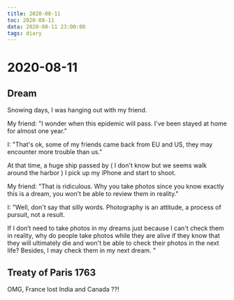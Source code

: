 ```yaml
---
title: 2020-08-11
toc: 2020-08-11
data: 2020-08-11 23:00:00
tags: diary
---
```



# 2020-08-11

## Dream

Snowing days, I was hanging out with my friend.

My friend: "I wonder when this epidemic will pass. I've been stayed at home for almost one year."

I: "That's ok, some of my friends came back from EU and US, they may encounter more trouble than us."

At that time, a huge ship passed by ( I don't know but we seems walk around the harbor ) I pick up my iPhone and start to shoot.

My friend: "That is ridiculous. Why you take photos since you know exactly this is a dream, you won't be able to review them in reality."

I: "Well, don't say that silly words. Photography is an attitude, a process of pursuit, not a result. 

If I don’t need to take photos in my dreams just because I can't check them in reality, why do people take photos while they are alive if they know that they will ultimately die and won't be able to check their photos in the next life? Besides,  I may check them in my next dream. "

## Treaty of Paris 1763

OMG, France lost India and Canada ??!

